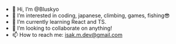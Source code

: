 - 👋 Hi, I’m @Bluskyo
- 👀 I’m interested in coding, japanese, climbing, games, fishing😎
- 🌱 I’m currently learning React and TS.
- 💞️ I’m looking to collaborate on anything!
- 📫 How to reach me: isak.m.dev@gmail.com

<!---
Bluskyo/Bluskyo is a ✨ special ✨ repository because its `README.md` (this file) appears on your GitHub profile.
You can click the Preview link to take a look at your changes.
